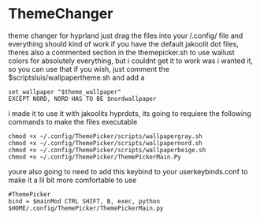 # ThemeChanger
theme changer for hyprland
just drag the files into your /.config/ file and everything should kind of work if you have the default jakoolit dot files, theres also a commented section in the themepicker.sh to use wallust colors for absolutely everything, but i couldnt get it to work was i wanted it, so you can use that if you wish, just comment the $scriptsluis/wallpapertheme.sh and add a
    
    set_wallpaper "$theme_wallpaper"
    EXCEPT NORD, NORD HAS TO BE $nordwallpaper
i made it to use it with jakoolits hyprdots, its going to requiere the following commands to make the files executable

    chmod +x ~/.config/ThemePicker/scripts/wallpapergray.sh
    chmod +x ~/.config/ThemePicker/scripts/wallpapernord.sh
    chmod +x ~/.config/ThemePicker/scripts/wallpaperbeige.sh
    chmod +x ~/.config/ThemePicker/ThemePickerMain.Py


youre also going to need to add this keybind to your userkeybinds.conf to make it a lil bit more comfortable to use

    #ThemePicker
    bind = $mainMod CTRL SHIFT, B, exec, python $HOME/.config/ThemePicker/ThemePickerMain.py
